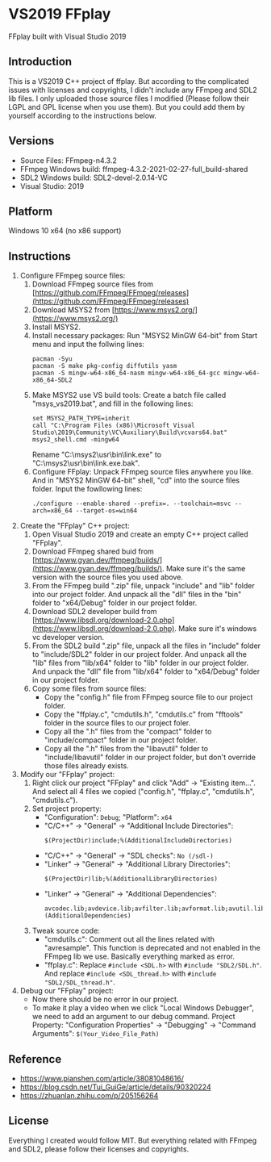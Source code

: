 # VS2019 FFplay
FFplay built with Visual Studio 2019

## Introduction
This is a VS2019 C++ project of ffplay. But according to the complicated issues with licenses and copyrights, I didn't include any FFmpeg and SDL2 lib files. I only uploaded those source files I modified (Please follow their LGPL and GPL license when you use them). But you could add them by yourself according to the instructions below.

## Versions
- Source Files:            FFmpeg-n4.3.2
- FFmpeg Windows build:    ffmpeg-4.3.2-2021-02-27-full_build-shared
- SDL2 Windows build:      SDL2-devel-2.0.14-VC
- Visual Studio:           2019

## Platform
Windows 10 x64 (no x86 support)

## Instructions
1. Configure FFmpeg source files:
   1. Download FFmpeg source files from [https://github.com/FFmpeg/FFmpeg/releases](https://github.com/FFmpeg/FFmpeg/releases)
   2. Download MSYS2 from [https://www.msys2.org/](https://www.msys2.org/)
   3. Install MSYS2.
   4. Install necessary packages:
      Run "MSYS2 MinGW 64-bit" from Start menu and input the follwing lines:
      ```
      pacman -Syu
      pacman -S make pkg-config diffutils yasm
      pacman -S mingw-w64-x86_64-nasm mingw-w64-x86_64-gcc mingw-w64-x86_64-SDL2
      ```
   5. Make MSYS2 use VS build tools:
      Create a batch file called "msys_vs2019.bat", and fill in the following lines:
      ```
      set MSYS2_PATH_TYPE=inherit
      call "C:\Program Files (x86)\Microsoft Visual Studio\2019\Community\VC\Auxiliary\Build\vcvars64.bat"
      msys2_shell.cmd -mingw64
      ```
      Rename "C:\msys2\usr\bin\link.exe" to "C:\msys2\usr\bin\link.exe.bak".
   6. Configure FFplay:
      Unpack FFmpeg source files anywhere you like. And in "MSYS2 MinGW 64-bit" shell, "cd" into the source files folder. Input the fowllowing lines:
      ```
      ./configure --enable-shared --prefix=. --toolchain=msvc --arch=x86_64 --target-os=win64
      ```
2. Create the "FFplay" C++ project:
   1. Open Visual Studio 2019 and create an empty C++ project called "FFplay".
   2. Download FFmpeg shared buid from [https://www.gyan.dev/ffmpeg/builds/](https://www.gyan.dev/ffmpeg/builds/).
      Make sure it's the same version with the source files you used above.
   3. From the FFmpeg build ".zip" file, unpack "include" and "lib" folder into our project folder.
      And unpack all the "dll" files in the "bin" folder to "x64/Debug" folder in our project folder.
   4. Download SDL2 developer build from [https://www.libsdl.org/download-2.0.php](https://www.libsdl.org/download-2.0.php).
      Make sure it's windows vc developer version.
   5. From the SDL2 build ".zip" file, unpack all the files in "include" folder to "include/SDL2" folder in our project folder.
      And unpack all the "lib" files from "lib/x64" folder to "lib" folder in our project folder.
      And unpack the "dll" file from "lib/x64" folder to "x64/Debug" folder in our project folder.
   6. Copy some files from source files:
      - Copy the "config.h" file from FFmpeg source file to our project folder.
	  - Copy the "ffplay.c", "cmdutils.h", "cmdutils.c" from "fftools" folder in the source files to our project foler.
	  - Copy all the ".h" files from the "compact" folder to "include/compact" folder in our project folder.
	  - Copy all the ".h" files from the "libavutil" folder to "include/libavutil" folder in our project folder, but don't override those files already exists.
3. Modify our "FFplay" project:
   1. Right click our project "FFplay" and click "Add" -> "Existing item...". And select all 4 files we copied ("config.h", "ffplay.c", "cmdutils.h", "cmdutils.c").
   2. Set project property:
      - "Configuration": `Debug`; "Platform": `x64`
      - "C/C++" -> "General" -> "Additional Include Directories":
        ```
        $(ProjectDir)include;%(AdditionalIncludeDirectories)
        ```
      - "C/C++" -> "General" -> "SDL checks": `No (/sdl-)`
      - "Linker" -> "General" -> "Additional Library Directories":
        ```
        $(ProjectDir)lib;%(AdditionalLibraryDirectories)
        ```
      - "Linker" -> "General" -> "Additional Dependencies":
        ```
        avcodec.lib;avdevice.lib;avfilter.lib;avformat.lib;avutil.lib;postproc.lib;SDL2.lib;SDL2main.lib;SDL2test.lib;swresample.lib;swscale.lib;%(AdditionalDependencies)
        ```
   3. Tweak source code:
      - "cmdutils.c": Comment out all the lines related with "avresample". This function is deprecated and not enabled in the FFmpeg lib we use. Basically everything marked as error.
      - "ffplay.c": Replace `#include <SDL.h>` with `#include "SDL2/SDL.h"`. And replace `#include <SDL_thread.h>` with `#include "SDL2/SDL_thread.h"`.
4. Debug our "FFplay" project:
   - Now there should be no error in our project.
   - To make it play a video when we click "Local Windows Debugger", we need to add an argument to our debug command.
     Project Property: "Configuration Properties" -> "Debugging" -> "Command Arguments": `$(Your_Video_File_Path)`

## Reference
- https://www.pianshen.com/article/38081048616/
- https://blog.csdn.net/Tui_GuiGe/article/details/90320224
- https://zhuanlan.zhihu.com/p/205156264

## License
Everything I created would follow MIT. But everything related with FFmpeg and SDL2, please follow their licenses and copyrights.
